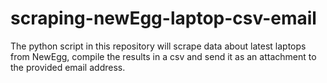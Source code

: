 # scraping-newEgg-laptop-csv-email
The python script in this repository will scrape data about latest laptops from NewEgg, compile the results in a csv and send it as an attachment to the provided email address.
